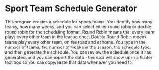 # Sport Team Schedule Generator

This program creates a schedule for sports teams. You identify how many teams, how many weeks, and you can select either round robin or double round robin for the scheduling format. Round Robin means that every team plays every other team in the league once, Double Round Robin means teams play every other team, on the road and at home. You type in the number of teams, the number of weeks in the season, the schedule type, and then generate the schedule. You can review the schedule once it has generated, and you can export the data - the data will show up in a tkinter text box so you can copy/paste that data whenever you need to.  

